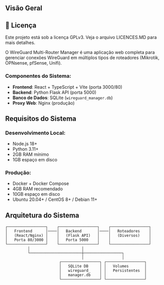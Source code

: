 ## Visão Geral
## 📝 Licença

Este projeto está sob a licença GPLv3. Veja o arquivo LICENCES.MD para mais detalhes.

O WireGuard Multi-Router Manager é uma aplicação web completa para gerenciar conexões WireGuard em múltiplos tipos de roteadores (Mikrotik, OPNsense, pfSense, Unifi).

### Componentes do Sistema:
- **Frontend**: React + TypeScript + Vite (porta 3000/80)
- **Backend**: Python Flask API (porta 5000)
- **Banco de Dados**: SQLite (`wireguard_manager.db`)
- **Proxy Web**: Nginx (produção)

## Requisitos do Sistema

### Desenvolvimento Local:
- Node.js 18+
- Python 3.11+
- 2GB RAM mínimo
- 1GB espaço em disco

### Produção:
- Docker + Docker Compose
- 4GB RAM recomendado
- 10GB espaço em disco
- Ubuntu 20.04+ / CentOS 8+ / Debian 11+

## Arquitetura do Sistema

```
┌─────────────────┐    ┌─────────────────┐    ┌─────────────────┐
│   Frontend      │────│   Backend       │────│   Roteadores    │
│   (React/Nginx) │    │   (Flask API)   │    │   (Diversos)    │
│   Porta 80/3000 │    │   Porta 5000    │    │                 │
└─────────────────┘    └─────────────────┘    └─────────────────┘
          │                       │
          └───────────────────────┼─────────────────┐
                                  │                 │
                        ┌─────────────────┐ ┌─────────────────┐
                        │   SQLite DB     │ │   Volumes       │
                        │   wireguard_    │ │   Persistentes  │
                        │   manager.db    │ │                 │
                        └─────────────────┘ └─────────────────┘
```
